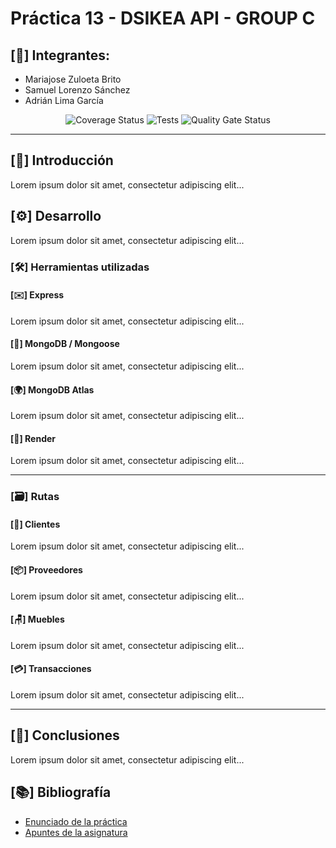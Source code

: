 # Práctica 13 - DSIKEA API - GROUP C
## [🙂] Integrantes:
- Mariajose Zuloeta Brito
- Samuel Lorenzo Sánchez
- Adrián Lima García

<p align="center">
  <img src="https://coveralls.io/repos/github/ULL-ESIT-INF-DSI-2324/ull-esit-inf-dsi-23-24-prct13-dsikea-api-groupc/badge.svg?branch=main" alt="Coverage Status">
  <img src="https://github.com/ULL-ESIT-INF-DSI-2324/ull-esit-inf-dsi-23-24-prct13-dsikea-api-groupc/actions/workflows/node.js.yml/badge.svg" alt="Tests">
  <img src="https://sonarcloud.io/api/project_badges/measure?project=ULL-ESIT-INF-DSI-2324_ull-esit-inf-dsi-23-24-prct13-dsikea-api-groupc&metric=alert_status" alt="Quality Gate Status">
</p>

---

## [💬] Introducción

Lorem ipsum dolor sit amet, consectetur adipiscing elit...

## [⚙️] Desarrollo

Lorem ipsum dolor sit amet, consectetur adipiscing elit...

### [🛠️] Herramientas utilizadas

#### [✉️] Express

Lorem ipsum dolor sit amet, consectetur adipiscing elit...

#### [📖] MongoDB / Mongoose

Lorem ipsum dolor sit amet, consectetur adipiscing elit...

#### [🌍] MongoDB Atlas

Lorem ipsum dolor sit amet, consectetur adipiscing elit...

#### [📄] Render

Lorem ipsum dolor sit amet, consectetur adipiscing elit...

---

### [🗃️] Rutas

#### [👩] Clientes

Lorem ipsum dolor sit amet, consectetur adipiscing elit...

#### [📦] Proveedores

Lorem ipsum dolor sit amet, consectetur adipiscing elit...

#### [🪑] Muebles

Lorem ipsum dolor sit amet, consectetur adipiscing elit...

#### [💳] Transacciones

Lorem ipsum dolor sit amet, consectetur adipiscing elit...

---


## [💭] Conclusiones

Lorem ipsum dolor sit amet, consectetur adipiscing elit...

## [📚] Bibliografía

- [Enunciado de la práctica](https://ull-esit-inf-dsi-2324.github.io/prct13-DSIkea-api/)
- [Apuntes de la asignatura](#)
